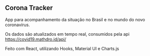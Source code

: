 ## Corona Tracker

App para acompanhamento da situação no Brasil e no mundo do novo coronavírus. 

Os dados são atualizados em tempo real, consumidos pela api https://covid19.mathdro.id/api/

Feito com React, utilizando Hooks, Material UI e Charts.js
